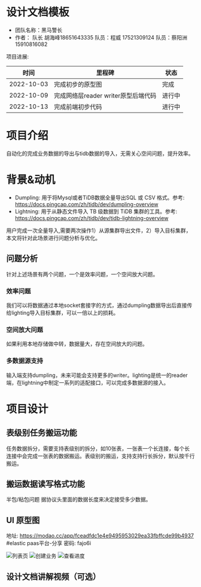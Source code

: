 # 设计文档模板
- 团队名称：黑马警长
- 作者：
  队长 胡海峰18651643335 
  队员：程威 17521309124
  队员：蔡阳洲 15910816082

项目进展:

|  时间   | 里程碑  | 状态  |
|  ----  | ----  | ----  |
| 2022-10-03  | 完成初步的原型图  | 完成 |
| 2022-10-09  | 完成网络层reader writer原型后端代码 | 进行中 |
| 2022-10-13  | 完成前端初步代码 | 进行中 |




# 项目介绍
自动化的完成业务数据的导出与tidb数据的导入，无需关心空间问题，提升效率。

# 背景&动机

- Dumpling: 用于将Mysql或者TiDB数据全量导出SQL 或 CSV 格式。参考: https://docs.pingcap.com/zh/tidb/dev/dumpling-overview
- Lightning: 用于从静态文件导入 TB 级数据到 TiDB 集群的工具。参考: https://docs.pingcap.com/zh/tidb/dev/tidb-lightning-overview

用户完成一次全量导入,需要两次操作1）从源集群导出文件，2）导入目标集群，本文将针对此场景进行问题分析与优化。

## 问题分析
针对上述场景有两个问题，一个是效率问题，一个空间放大问题。
### 效率问题
我们可以将数据通过本地socket套接字的方式，通过dumpling数据导出后直接传给lighting导入目标集群，可以一倍以上的损耗。
### 空间放大问题
如果利用本地存储做中转，数据量大，存在空间放大的问题。
### 多数据源支持
输入端支持dumpling，未来可能会支持更多的writer。lighting是统一的reader端，在lightning中制定一系列的适配接口，可以完成多数据源的接入。




# 项目设计
## 表级别任务搬运功能
任务数据拆分，需要支持表级别的拆分，如10张表，一张表一个长连接，每个长连接中会完成一张表的数据搬运。表级别的搬运，支持支持行长拆分，默认按千行搬运。


## 搬运数据读写格式功能
半包/粘包问题
据协议头里面的数据长度来决定接受多少数据。

## UI 原型图
地址: https://modao.cc/app/fceadfdc1e4e9495953029ea33fbffcde99b4937 #elastic paas平台-分享  密码: fajo6i

![列表页](https://github.com/mikechengwei/Hackathon-2022/blob/main/images/1.jpg)
![创建业务](https://github.com/mikechengwei/Hackathon-2022/blob/main/images/2.jpg)
![查看进度](https://github.com/mikechengwei/Hackathon-2022/blob/main/images/3.jpg)


## 设计文档讲解视频（可选）